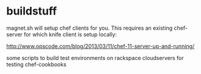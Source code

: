 buildstuff
==========

magnet.sh will setup chef clients for you.
This requires an existing chef-server for which knife client is setup locally:

http://www.opscode.com/blog/2013/03/11/chef-11-server-up-and-running/

some scripts to build test environments on rackspace cloudservers for testing chef-cookbooks
